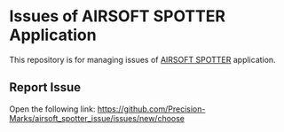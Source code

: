 # Issues of AIRSOFT SPOTTER Application

This repository is for managing issues of [AIRSOFT SPOTTER](https://precision-marks.com) application.

## Report Issue

Open the following link:
https://github.com/Precision-Marks/airsoft_spotter_issue/issues/new/choose

